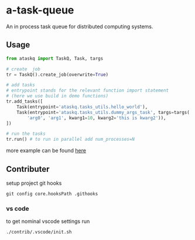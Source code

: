 # a-task-queue
An in process task queue for distributed computing systems.

## Usage
```python
from ataskq import TaskQ, Task, targs

# create  job
tr = TaskQ().create_job(overwrite=True)

# add tasks
# entrypoint stands for the relevant function import statement
# (here we use build in demo functions)
tr.add_tasks([
    Task(entrypoint='ataskq.tasks_utils.hello_world'),
    Task(entrypoint='ataskq.tasks_utils.dummy_args_task', targs=targs(
        'arg0', 'arg1', kwarg1=10, kwarg2='this is kwarg2')),
])

# run the tasks
tr.run() # to run in parallel add num_processes=N
```

more example can be found [here](./examples)

## Contributer
setup project git hooks
```
git config core.hooksPath .githooks
```

### vs code
to get nominal vscode settings run
```
./contrib/.vscode/init.sh
```